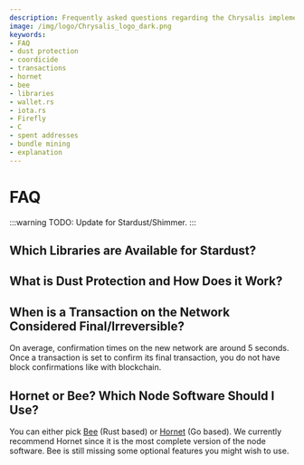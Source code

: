 ```yaml
---
description: Frequently asked questions regarding the Chrysalis implementation. 
image: /img/logo/Chrysalis_logo_dark.png
keywords:
- FAQ
- dust protection
- coordicide
- transactions
- hornet
- bee
- libraries
- wallet.rs
- iota.rs
- Firefly
- C
- spent addresses
- bundle mining
- explanation
---
```

# FAQ

:::warning
TODO: Update for Stardust/Shimmer.
:::

## Which Libraries are Available for Stardust?

## What is Dust Protection and How Does it Work?

## When is a Transaction on the Network Considered Final/Irreversible?

On average, confirmation times on the new network are around 5 seconds. Once a transaction is set to confirm its final transaction, you do not have block confirmations like with blockchain.

## Hornet or Bee? Which Node Software Should I Use?

You can either pick [Bee](https://wiki.iota.org/bee/getting_started/getting_started) (Rust based) or [Hornet](https://wiki.iota.org/hornet/welcome) (Go based). We currently recommend Hornet since it is the most complete version of the node software. Bee is still missing some optional features you might wish to use.

